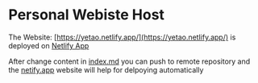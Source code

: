 # Personal Webiste Host


The Website: [https://yetao.netlify.app/](https://yetao.netlify.app/) is deployed on [Netlify App](https://app.netlify.com/teams/jansonboss/overview)

After change content in [index.md](http://index.md) you can push to remote repository and the [netify.app](http://netify.app) website will help for delpoying automatically